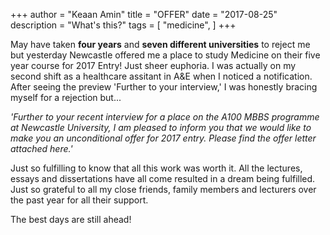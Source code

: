 +++
author = "Keaan Amin"
title = "OFFER"
date = "2017-08-25"
description = "What's this?"
tags = [
    "medicine",
]
+++

May have taken **four years** and **seven different universities** to reject me but yesterday Newcastle offered me a place to study Medicine on their five year course for 2017 Entry! Just sheer euphoria. I was actually on my second shift as a healthcare assitant in A&E when I noticed a notification. After seeing the preview 'Further to your interview,' I was honestly bracing myself for a rejection but...

<!--more-->

*'Further to your recent interview for a place on the A100 MBBS programme at Newcastle University, I am pleased to inform you that we would like to make you an unconditional offer for 2017 entry. Please find the offer letter attached here.'*

Just so fulfilling to know that all this work was worth it. All the lectures, essays and dissertations have all come resulted in a dream being fulfilled. Just so grateful to all my close friends, family members and lecturers over the past year for all their support.

The best days are still ahead!